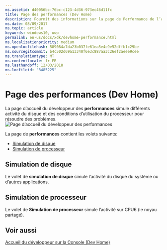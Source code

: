 ```yaml
---
ms.assetid: d40056bc-76bc-c123-4d36-973ec46d11fc
title: Page des performances (Dev Home)
description: Fournit des informations sur la page de Performance de l’application accueil du développeur pour Xbox One.
ms.date: 08/09/2017
ms.topic: article
keywords: windows10, uwp
permalink: en-us/docs/xdk/devhome-performance.html
ms.localizationpriority: medium
ms.openlocfilehash: 589084a7da23b037fe61ea5e4c9e52dffb1c29be
ms.sourcegitcommit: b4c502d69a13340f6e3c887aa3c26ef2aeee9cee
ms.translationtype: MT
ms.contentlocale: fr-FR
ms.lasthandoff: 12/03/2018
ms.locfileid: "8485225"
---
```

# <a name="performance-page-dev-home"></a>Page des performances (Dev Home)
   
  
La page d’accueil du développeur des **performances** simule différents activité du disque et des conditions d’utilisation du processeur pour résoudre des problèmes.   
 ![Page d’accueil du développeur des performances](images/devhome_performance.png)   
  
La page de **performances** contient les volets suivants:   
 
   *  [Simulation de disque](#ID4EEB)  
   *  [Simulation de processeur](#ID4EOB)  

 
<a id="ID4EEB"></a>

   

## <a name="disk-simulation"></a>Simulation de disque  
   
  
Le volet de **simulation de disque** simule l’activité du disque du système ou d’autres applications.   
  
<a id="ID4EOB"></a>

   

## <a name="cpu-simulation"></a>Simulation de processeur  
   
  
Le volet de **Simulation de processeur** simule l’activité sur CPU6 (le noyau partagé).   
  
<a id="ID4EYB"></a>

   

## <a name="see-also"></a>Voir aussi  
 [Accueil du développeur sur la Console (Dev Home)](dev-home.md)

  